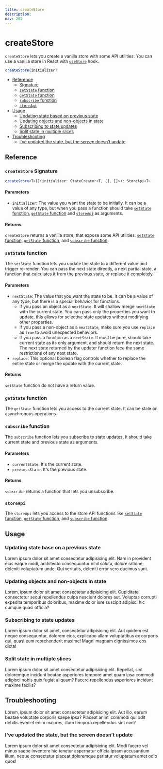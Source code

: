 ```yaml
---
title: createStore
description:
nav: 202
---
```


# createStore

`createStore` lets you create a vanilla store with some API utilities. You can use a vanilla store
in React with [`useStore`](./use-store) hook.

```js
createStore(initializer)
```

- [Reference](#reference)
  - [Signature](#createstore-signature)
  - [`setState` function](#setstate-function)
  - [`getState` function](#getstate-function)
  - [`subscribe` function](#subscribe-function)
  - [`storeApi`](#storeapi)
- [Usage](#usage)
  - [Updating state based on previous state](#updating-state-base-on-a-previous-state)
  - [Updating objects and non-objects in state](#updating-objects-and-non-objects-in-state)
  - [Subscribing to state updates](#subscribing-to-state-updates)
  - [Split state in multiple slices](#split-state-in-multiple-slices)
- [Troubleshooting](#troubleshooting)
  - [I’ve updated the state, but the screen doesn’t update](#ive-updated-the-state-but-the-screen-doesnt-update)

## Reference

### `createStore` Signature

```ts
createStore<T>()(initializer: StateCreator<T, [], []>): StoreApi<T>
```

#### Parameters

- `initializer`: The value you want the state to be initially. It can be a value of any type, but
  when you pass a function should take [`setState` function](#setstate-function),
  [`getState` function](#getstate-function) and [`storeApi`](#storeapi) as arguments.

#### Returns

`createStore` returns a vanilla store, that expose some API utilities:
[`setState` function](#setstate-function), [`getState` function](#getstate-function), and
[`subscribe` function](#subscribe-function).

### `setState` function

The `setState` function lets you update the state to a different value and trigger re-render. You
can pass the next state directly, a next partial state, a function that calculates it from the
previous state, or replace it completely.

#### Parameters

- `nextState`: The value that you want the state to be. It can be a value of any type, but there is
  a special behavior for functions.
  - If you pass an object as a `nextState`. It will shallow merge `nextState` with the current
    state. You can pass only the properties you want to update, this allows for selective state
    updates without modifying other properties.
  - If you pass a non-object as a `nextState`, make sure you use `replace` as `true` to avoid
    unexpected behaviors.
  - If you pass a function as a `nextState`. It must be pure, should take current state as its
    only argument, and should return the next state. The next state returned by the updater
    function face the same restrictions of any next state.
- `replace`: This optional boolean flag controls whether to replace the entire state or merge the
  update with the current state.

#### Returns

`setState` function do not have a return value.

### `getState` function

The `getState` function lets you access to the current state. It can be stale on asynchronous
operations.

### `subscribe` function

The `subscribe` function lets you subscribe to state updates. It should take current state and
previous state as arguments.

#### Parameters

- `currentState`: It's the current state.
- `previousState`: It's the previous state.

#### Returns

`subscribe` returns a function that lets you unsubscribe.

### `storeApi`

The `storeApi` lets you access to the store API functions like
[`setState` function](#setstate-function), [`getState` function](#getstate-function), and
[`subscribe` function](#subscribe-function).

## Usage

### Updating state base on a previous state

Lorem ipsum dolor sit amet consectetur adipisicing elit. Nam in provident eius eaque modi,
architecto consequuntur nihil soluta, dolore ratione, deleniti voluptatum unde. Qui veritatis,
deleniti error vero ducimus sunt.

### Updating objects and non-objects in state

Lorem, ipsum dolor sit amet consectetur adipisicing elit. Cupiditate consectetur sequi repellendus
culpa nesciunt dolores aut. Voluptas corrupti expedita temporibus doloribus, maxime dolor iure
suscipit adipisci hic cumque quasi officia?

### Subscribing to state updates

Lorem ipsum dolor sit amet, consectetur adipisicing elit. Aut quidem est neque consequuntur,
dolorem eius, explicabo ullam voluptatibus ex corporis qui, quasi eum reprehenderit maxime! Magni
magnam dignissimos eos dicta!

### Split state in multiple slices

Lorem ipsum dolor sit amet consectetur adipisicing elit. Repellat, sint doloremque incidunt beatae
asperiores tempore amet quam ipsa commodi adipisci nobis quis fugiat aliquam? Facere repellendus
asperiores incidunt maxime facilis?

## Troubleshooting

Lorem, ipsum dolor sit amet consectetur adipisicing elit. Aut illo, earum beatae voluptate corporis
saepe ipsa? Placeat animi commodi qui odit debitis eveniet enim maiores, illum tempora repellendus
sint non?

### I’ve updated the state, but the screen doesn’t update

Lorem ipsum dolor sit amet consectetur adipisicing elit. Modi facere vel minus saepe inventore hic
tenetur aspernatur officia ipsam accusantium illum, neque consectetur placeat doloremque pariatur
voluptatum amet odio quos!
